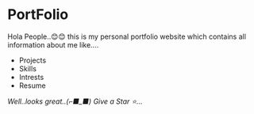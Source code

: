 # PortFolio

Hola People..😊😊 this is my personal portfolio website 
which contains all information about me like....

- Projects
- Skills
- Intrests
- Resume

*Well..looks great..(⌐■_■) Give a Star ⭐...*
